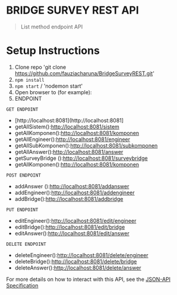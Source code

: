 # BRIDGE SURVEY REST API
> List method endpoint API

# Setup Instructions

1. Clone repo 'git clone https://github.com/fauziacharuna/BridgeSurveyREST.git'
2. `npm install`
3. `npm start` / 'nodemon start'
4. Open browser to (for example):
5. ENDPOINT
```
GET ENDPOINT
```
  - [http://localhost:8081](http://localhost:8081]
  - getAllSistem():[http://localhost:8081/sistem](http://localhost:8081/sistem)
  - getAllKomponen():[http://localhost:8081/komponen](http://localhost:8081/komponen)
  - getAllEngineer():[http://localhost:8081/engineer](http://localhost:8081/engineer)
  - getAllSubKomponen():[http://localhost:8081/subkomponen](http://localhost:8081/subkomponen)
  - getAllAnswer():[http://localhost:8081/answer](http://localhost:8081/answer)
  - getSurveyBridge ():[http://localhost:8081/surveybridge](http://localhost:8081/surveybridge)
  - getAllKomponen():[http://localhost:8081/komponen](http://localhost:8081/komponen)
```
POST ENDPOINT
```
  - addAnswer ():[http://localhost:8081/addanswer](http://localhost:8081/komponen)
  - addEngineer():[http://localhost:8081/addengineer](http://localhost:8081/addengineer)
  - addBridge():[http://localhost:8081/addbridge](http://localhost:8081/addengineer)
```
PUT ENDPOINT
```
  - editEngineer():[http://localhost:8081/edit/engineer](http://localhost:8081/edit/engineer)
  - editBridge():[http://localhost:8081/edit/bridge](http://localhost:8081/edit/bridge)
  - editAnswer():[http://localhost:8081/edit/answer](http://localhost:8081/edit/answer)
```
DELETE ENDPOINT
```
  - deleteEngineer():[http://localhost:8081/delete/engineer](http://localhost:8081/delete/engineer)
  - deleteBridge():[http://localhost:8081/delete/bridge](http://localhost:8081/delete/engineer)
  - deleteAnswer():[http://localhost:8081/delete/answer](http://localhost:8081/delete/answer)

 




  

 

For more details on how to interact with this API, see the [JSON-API Specification](http://jsonapi.org)
